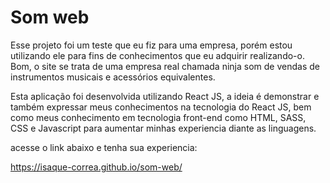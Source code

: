 # Som web

Esse projeto foi um teste que eu fiz para uma empresa, porém estou utilizando ele para fins de conhecimentos que eu adquirir realizando-o. Bom, o site se trata de uma empresa real chamada ninja som de vendas de instrumentos musicais e acessórios equivalentes.

Esta aplicação foi desenvolvida utilizando React JS, a ideia é demonstrar e também expressar meus conhecimentos na tecnologia do React JS, bem como meus conhecimento em tecnologia front-end como HTML, SASS, CSS e Javascript para aumentar minhas experiencia diante as linguagens.

acesse o link abaixo e tenha sua experiencia:

https://isaque-correa.github.io/som-web/

